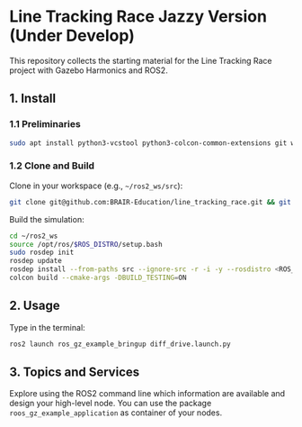 # Line Tracking Race Jazzy Version (Under Develop)
This repository collects the starting material for the Line Tracking Race project with Gazebo Harmonics and ROS2.

## 1. Install
### 1.1 Preliminaries
```bash
sudo apt install python3-vcstool python3-colcon-common-extensions git wget
```

### 1.2 Clone and Build
Clone in your workspace (e.g., `~/ros2_ws/src`):
```bash
git clone git@github.com:BRAIR-Education/line_tracking_race.git && git checkout jazzy
```
Build the simulation:
```bash
cd ~/ros2_ws
source /opt/ros/$ROS_DISTRO/setup.bash
sudo rosdep init
rosdep update
rosdep install --from-paths src --ignore-src -r -i -y --rosdistro <ROS_DISTRO>
colcon build --cmake-args -DBUILD_TESTING=ON
```

## 2. Usage
Type in the terminal:
```bash
ros2 launch ros_gz_example_bringup diff_drive.launch.py
```

## 3. Topics and Services
Explore using the ROS2 command line which information are available and design your high-level node. You can use the package `roos_gz_example_application` as container of your nodes.